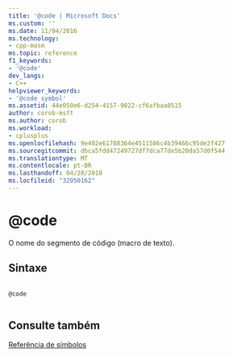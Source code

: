 ```yaml
---
title: '@code | Microsoft Docs'
ms.custom: ''
ms.date: 11/04/2016
ms.technology:
- cpp-masm
ms.topic: reference
f1_keywords:
- '@code'
dev_langs:
- C++
helpviewer_keywords:
- '@code symbol'
ms.assetid: 44e050e6-d254-4157-9022-cf6afbaa0515
author: corob-msft
ms.author: corob
ms.workload:
- cplusplus
ms.openlocfilehash: 9e402e61788364e4511586c4b39466c95de2f427
ms.sourcegitcommit: dbca5fdd47249727df7dca77de5b20da57d0f544
ms.translationtype: MT
ms.contentlocale: pt-BR
ms.lasthandoff: 04/28/2018
ms.locfileid: "32050162"
---
```

# <a name="code"></a>@code
O nome do segmento de código (macro de texto).  
  
## <a name="syntax"></a>Sintaxe  
  
```  
  
@code  
  
```  
  
## <a name="see-also"></a>Consulte também  
 [Referência de símbolos](../../assembler/masm/symbols-reference.md)